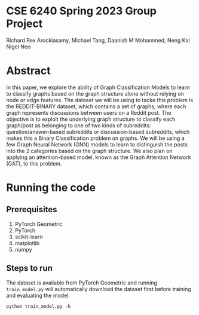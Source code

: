 # CSE 6240 Spring 2023 Group Project

Richard Rex Arockiasamy, Michael Tang, Daanish M Mohammed, Neng Kai Nigel Neo

# Abstract
In this paper, we explore the ability of Graph Classification Models to learn to classify graphs based on the graph structure alone without relying on node or edge features. The dataset we will be using to tacke this problem is the REDDIT-BINARY dataset, which contains a set of graphs, where each graph represents discussions between users on a Reddit post. The objective is to exploit the underlying graph structure to classify each graph/post as belonging to one of two kinds of subreddits: question/answer-based subreddits or discussion-based subreddits, which makes this a Binary Classification problem on graphs. We will be using a few Graph Neural Network (GNN) models to learn to distinguish the posts into the 2 categories based on the graph structure. We also plan on applying an attention-based model, known as the Graph Attention Network (GAT), to this problem.

# Running the code
## Prerequisites
1. PyTorch Geometric
1. PyTorch
1. scikit-learn
1. matplotlib
1. numpy

## Steps to run
The dataset is available from PyTorch Geometric and running `train_model.py` will automatically download the dataset first before training and evaluating the model. 

```
python train_model.py -h
```
